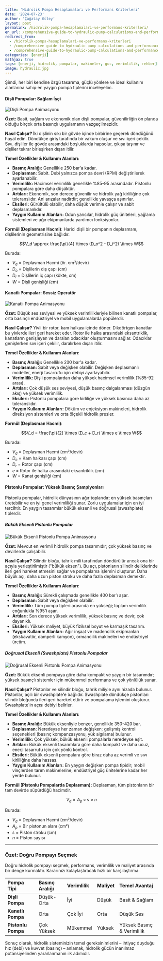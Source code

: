 ```yaml
---
title: 'Hidrolik Pompa Hesaplamaları ve Performans Kriterleri'
date: '2024-07-23'
author: 'Çağatay Güley'
layout: post
permalink: /hidrolik-pompa-hesaplamalari-ve-performans-kriterleri/
en_url: /comprehensive-guide-to-hydraulic-pump-calculations-and-performance-metrics/
redirect_from:
  - /hidrolik-pompa-hesaplamalari-ve-performans-kriterleri
  - /comprehensive-guide-to-hydraulic-pump-calculations-and-performance-metrics
  - /comprehensive-guide-to-hydraulic-pump-calculations-and-performance-metrics/
categories: [enerji]
mathjax: true
tags: [enerji, hidrolik, pompalar, makineler, guc, verimlilik, rehber]
image: hydraulic.jpg
---
```


Şimdi, her biri kendine özgü tasarıma, güçlü yönlere ve ideal kullanım alanlarına sahip en yaygın pompa tiplerini inceleyelim.

#### Dişli Pompalar: Sağlam İşçi

![Dişli Pompa Animasyonu](https://guley.com.tr/upload/gear_pumps.gif)

**Özet:** Basit, sağlam ve ekonomik olan dişli pompalar, güvenilirliğin ön planda olduğu birçok orta basınçlı uygulamanın vazgeçilmezidir.

**Nasıl Çalışır?** İki dişlinin sıkı bir gövde içinde birbirine geçerek döndüğünü hayal edin. Döndükçe giriş tarafında bir vakum oluşur ve sıvı içeri çekilir. Sıvı, dişliler ile gövde arasındaki boşluklarda hapsolur, çıkışa taşınır ve dişliler tekrar birleşirken dışarı itilir.

**Temel Özellikler & Kullanım Alanları:**
* **Basınç Aralığı:** Genellikle 250 bar'a kadar.
* **Deplasman:** Sabit. Debi yalnızca pompa devri (RPM) değiştirilerek ayarlanabilir.
* **Verimlilik:** Hacimsel verimlilik genellikle %85-95 arasındadır. Pistonlu pompalara göre daha düşüktür.
* **Artıları:** Ekonomik, son derece güvenilir ve hidrolik yağ kirliliğine çok toleranslıdır. Ani arızalar nadirdir; genellikle yavaşça aşınırlar.
* **Eksileri:** Gürültülü olabilir, daha düşük verimle çalışır ve sabit deplasmanlıdır.
* **Yaygın Kullanım Alanları:** Odun yarıcılar, hidrolik güç üniteleri, yağlama sistemleri ve ağır ekipmanlarda yardımcı fonksiyonlar.

**Formül (Deplasman Hacmi):**
Harici dişli bir pompanın deplasmanı, dişlilerinin geometrisine bağlıdır.

$$V_d \approx \frac{\pi}{4} \times (D_o^2 - D_i^2) \times W$$

Burada:
* $V_d$ = Deplasman Hacmi (ör. cm³/devir)
* $D_o$ = Dişlilerin dış çapı (cm)
* $D_i$ = Dişlilerin iç çapı (kökte, cm)
* $W$ = Dişli genişliği (cm)

#### Kanatlı Pompalar: Sessiz Operatör

![Kanatlı Pompa Animasyonu](https://guley.com.tr/upload/vane_pumps.gif)

**Özet:** Düşük ses seviyesi ve yüksek verimlilikleriyle bilinen kanatlı pompalar, orta basınçlı endüstriyel ve mobil uygulamalarda popülerdir.

**Nasıl Çalışır?** Yivli bir rotor, kam halkası içinde döner. Dikdörtgen kanatlar bu yivlerde ileri geri hareket eder. Rotor ile halka arasındaki eksantriklik, kanatların genişleyen ve daralan odacıklar oluşturmasını sağlar. Odacıklar genişlerken sıvı içeri çekilir, daralırken dışarı itilir.

**Temel Özellikler & Kullanım Alanları:**
* **Basınç Aralığı:** Genellikle 200 bar'a kadar.
* **Deplasman:** Sabit veya değişken olabilir. Değişken deplasmanlı modeller, enerji tasarrufu için debiyi ayarlayabilir.
* **Verimlilik:** Dişli pompalardan daha yüksek hacimsel verimlilik (%85-92 arası).
* **Artıları:** Çok düşük ses seviyesi, düşük basınç dalgalanması (düzgün akış) ve yüksek verimlilik.
* **Eksileri:** Pistonlu pompalara göre kirliliğe ve yüksek basınca daha az toleranslıdır.
* **Yaygın Kullanım Alanları:** Döküm ve enjeksiyon makineleri, hidrolik direksiyon sistemleri ve orta ölçekli hidrolik presler.

**Formül (Deplasman Hacmi):**

$$V_d = \frac{\pi}{2} \times (D_c + D_r) \times e \times W$$

Burada:
* $V_d$ = Deplasman Hacmi (cm³/devir)
* $D_c$ = Kam halkası çapı (cm)
* $D_r$ = Rotor çapı (cm)
* $e$ = Rotor ile halka arasındaki eksantriklik (cm)
* $W$ = Kanat genişliği (cm)

#### Pistonlu Pompalar: Yüksek Basınç Şampiyonları

Pistonlu pompalar, hidrolik dünyasının ağır toplarıdır; en yüksek basınçları üretebilir ve en iyi genel verimliliği sunar. Zorlu uygulamalar için en iyi tercihtir. En yaygın tasarımlar bükük eksenli ve doğrusal (swashplate) tiplerdir.

##### Bükük Eksenli Pistonlu Pompalar

![Bükük Eksenli Pistonlu Pompa Animasyonu](https://guley.com.tr/upload/bent_axis_pumps.gif)

**Özet:** Mevcut en verimli hidrolik pompa tasarımıdır; çok yüksek basınç ve devirlerde çalışabilir.

**Nasıl Çalışır?** Silindir bloğu, tahrik mili tarafından döndürülür ancak ona bir açıyla yerleştirilmiştir ("bükük eksen"). Bu açı, pistonların silindir deliklerinde ileri geri hareket etmesini sağlar ve pompalama işlemini oluşturur. Daha büyük açı, daha uzun piston stroku ve daha fazla deplasman demektir.

**Temel Özellikler & Kullanım Alanları:**
* **Basınç Aralığı:** Sürekli çalışmada genellikle 400 bar'ı aşar.
* **Deplasman:** Sabit veya değişken olabilir.
* **Verimlilik:** Tüm pompa tipleri arasında en yükseği; toplam verimlilik çoğunlukla %95'i aşar.
* **Artıları:** Son derece yüksek verimlilik, yüksek basınç ve devir, çok dayanıklı.
* **Eksileri:** Yüksek maliyet, büyük fiziksel boyut ve karmaşık tasarım.
* **Yaygın Kullanım Alanları:** Ağır inşaat ve madencilik ekipmanları (ekskavatör, damperli kamyon), ormancılık makineleri ve endüstriyel üretim.

##### Doğrusal Eksenli (Swashplate) Pistonlu Pompalar
![Doğrusal Eksenli Pistonlu Pompa Animasyonu](https://guley.com.tr/upload/radial_piston_pumps.gif)

**Özet:** Bükük eksenli pompaya göre daha kompakt ve yaygın bir tasarımdır; yüksek basınçlı sistemler için mükemmel performans ve çok yönlülük sunar.

**Nasıl Çalışır?** Pistonlar ve silindir bloğu, tahrik miliyle aynı hizada bulunur. Pistonlar, açılı bir swashplate'e bağlıdır. Swashplate döndükçe pistonları silindir bloğunda ileri geri hareket ettirir ve pompalama işlemini oluşturur. Swashplate'in açısı debiyi belirler.

**Temel Özellikler & Kullanım Alanları:**
* **Basınç Aralığı:** Bükük eksenliyle benzer, genellikle 350-420 bar.
* **Deplasman:** Neredeyse her zaman değişken; gelişmiş kontrol seçenekleri (basınç kompanzasyonu, yük algılama) bulunur.
* **Verimlilik:** Çok yüksek, bükük eksenli pompalarla neredeyse eşit.
* **Artıları:** Bükük eksenli tasarımlara göre daha kompakt ve daha ucuz, enerji tasarrufu için çok yönlü kontrol.
* **Eksileri:** Bükük eksenli pompalara göre biraz daha az verimli ve sıvı kirliliğine daha hassas.
* **Yaygın Kullanım Alanları:** En yaygın değişken pompa tipidir; mobil vinçlerden tarım makinelerine, endüstriyel güç ünitelerine kadar her yerde bulunur.

**Formül (Pistonlu Pompalarda Deplasman):**
Deplasman, tüm pistonların bir tam devirde süpürdüğü hacimdir.

$$V_d = A_p \times s \times n$$

Burada:
* $V_d$ = Deplasman Hacmi (cm³/devir)
* $A_p$ = Bir pistonun alanı (cm²)
* $s$ = Piston stroku (cm)
* $n$ = Piston sayısı

---

### Özet: Doğru Pompayı Seçmek

Doğru hidrolik pompayı seçmek, performans, verimlilik ve maliyet arasında bir denge kurmaktır. Kararınızı kolaylaştıracak hızlı bir karşılaştırma:

| Pompa Tipi | Basınç Aralığı | Verimlilik | Maliyet | Temel Avantaj |
| :--- | :--- | :--- | :--- | :--- |
| **Dişli Pompa** | Düşük-Orta | İyi | Düşük | Basit & Sağlam |
| **Kanatlı Pompa** | Orta | Çok İyi | Orta | Düşük Ses |
| **Pistonlu Pompa**| Çok Yüksek | Mükemmel | Yüksek | Yüksek Basınç & Verimlilik |

Sonuç olarak, hidrolik sisteminizin temel gereksinimlerini – ihtiyaç duyduğu hız (debi) ve kuvvet (basınç) – anlamak, hidrolik gücün inanılmaz potansiyelinden yararlanmanın ilk adımıdır.